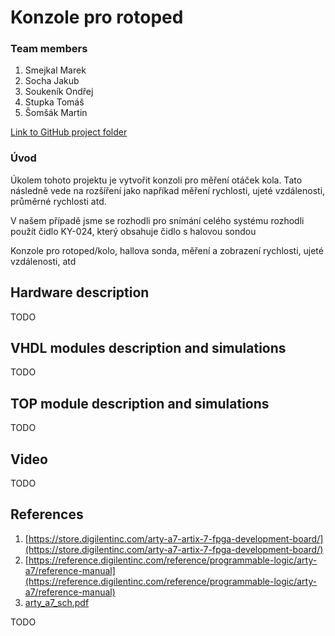 # Konzole pro rotoped 

### Team members

1. Smejkal Marek
2. Socha Jakub  
3. Soukeník Ondřej  
4. Stupka Tomáš  
5. Šomšák Martin  

[Link to GitHub project folder](https://github.com/ondrasouk/Digital-Electronics-1-project)

### Úvod

Úkolem tohoto projektu je vytvořit konzoli pro měření otáček kola. Tato následně vede na rozšíření jako napříkad měření rychlosti, ujeté vzdálenosti, průměrné rychlosti atd. 

V našem případě jsme se rozhodli pro snímání celého systému rozhodli použít čidlo KY-024, který obsahuje čidlo s halovou sondou

Konzole pro rotoped/kolo, hallova sonda, měření a zobrazení rychlosti, ujeté vzdálenosti, atd
## Hardware description

TODO


## VHDL modules description and simulations

TODO


## TOP module description and simulations

TODO


## Video

TODO


## References

   1. [https://store.digilentinc.com/arty-a7-artix-7-fpga-development-board/](https://store.digilentinc.com/arty-a7-artix-7-fpga-development-board/)
   2. [https://reference.digilentinc.com/reference/programmable-logic/arty-a7/reference-manual](https://reference.digilentinc.com/reference/programmable-logic/arty-a7/reference-manual)
   3. [arty_a7_sch.pdf](Docs/arty_a7_sch.pdf)
   
TODO
